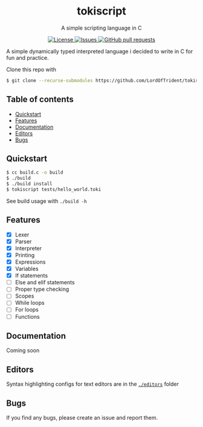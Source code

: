 <h1 align="center">tokiscript</h1>
<p align="center">A simple scripting language in C</p>

<p align="center">
	<a href="./LICENSE">
		<img alt="License" src="https://img.shields.io/badge/license-GPL v3-26c374?style=for-the-badge">
	</a>
	<a href="https://github.com/LordOfTrident/tokiscript/issues">
		<img alt="Issues" src="https://img.shields.io/github/issues/LordOfTrident/tokiscript?style=for-the-badge&color=4f79e4">
	</a>
	<a href="https://github.com/LordOfTrident/tokiscript/pulls">
		<img alt="GitHub pull requests" src="https://img.shields.io/github/issues-pr/LordOfTrident/tokiscript?style=for-the-badge&color=4f79e4">
	</a>
</p>

A simple dynamically typed interpreted language i decided to write in C for fun and practice.

Clone this repo with
```sh
$ git clone --recurse-submodules https://github.com/LordOfTrident/tokiscript
```

## Table of contents
* [Quickstart](#quickstart)
* [Features](#features)
* [Documentation](#documentation)
* [Editors](#editors)
* [Bugs](#bugs)

## Quickstart
```sh
$ cc build.c -o build
$ ./build
$ ./build install
$ tokiscript tests/hello_world.toki
```

See build usage with `./build -h`

## Features
- [X] Lexer
- [X] Parser
- [X] Interpreter
- [X] Printing
- [X] Expressions
- [X] Variables
- [X] If statements
- [ ] Else and elif statements
- [ ] Proper type checking
- [ ] Scopes
- [ ] While loops
- [ ] For loops
- [ ] Functions

## Documentation
Coming soon

## Editors
Syntax highlighting configs for text editors are in the [`./editors`](./editors) folder

## Bugs
If you find any bugs, please create an issue and report them.
